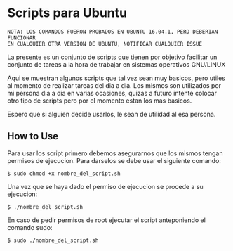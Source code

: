 # Scripts para Ubuntu

```
NOTA: LOS COMANDOS FUERON PROBADOS EN UBUNTU 16.04.1, PERO DEBERIAN FUNCIONAR
EN CUALQUIER OTRA VERSION DE UBUNTU, NOTIFICAR CUALQUIER ISSUE
```

La presente es un conjunto de scripts que tienen por objetivo facilitar
un conjunto de tareas a la hora de trabajar en sistemas operativos GNU/LINUX

Aqui se muestran algunos scripts que tal vez sean muy basicos, pero utiles
al momento de realizar tareas del dia a dia. Los mismos son utilizados por mi
persona dia a dia en varias ocasiones, quizas a futuro intente colocar otro 
tipo de scripts pero por el momento estan los mas basicos.

Espero que si alguien decide usarlos, le sean de utilidad al esa persona.

## How to Use

Para usar los script primero debemos asegurarnos que los mismos tengan
permisos de ejecucion. Para darselos se debe usar el siguiente comando:

`$ sudo chmod +x nombre_del_script.sh`

Una vez que se haya dado el permiso de ejecucion se procede a su ejecucion:

`$ ./nombre_del_script.sh`

En caso de pedir permisos de root ejecutar el script anteponiendo el comando sudo:

`$ sudo ./nombre_del_script.sh`
